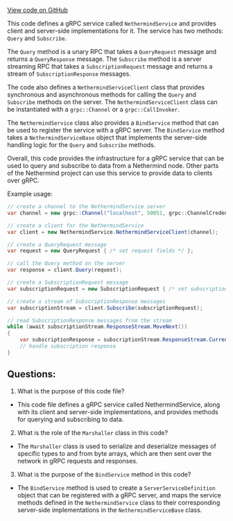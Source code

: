 [View code on GitHub](https://github.com/NethermindEth/nethermind/src/Nethermind/Nethermind.Grpc/NethermindGrpc.cs)

This code defines a gRPC service called `NethermindService` and provides client and server-side implementations for it. The service has two methods: `Query` and `Subscribe`. 

The `Query` method is a unary RPC that takes a `QueryRequest` message and returns a `QueryResponse` message. The `Subscribe` method is a server streaming RPC that takes a `SubscriptionRequest` message and returns a stream of `SubscriptionResponse` messages. 

The code also defines a `NethermindServiceClient` class that provides synchronous and asynchronous methods for calling the `Query` and `Subscribe` methods on the server. The `NethermindServiceClient` class can be instantiated with a `grpc::Channel` or a `grpc::CallInvoker`. 

The `NethermindService` class also provides a `BindService` method that can be used to register the service with a gRPC server. The `BindService` method takes a `NethermindServiceBase` object that implements the server-side handling logic for the `Query` and `Subscribe` methods. 

Overall, this code provides the infrastructure for a gRPC service that can be used to query and subscribe to data from a Nethermind node. Other parts of the Nethermind project can use this service to provide data to clients over gRPC. 

Example usage:

```csharp
// create a channel to the NethermindService server
var channel = new grpc::Channel("localhost", 50051, grpc::ChannelCredentials.Insecure);

// create a client for the NethermindService
var client = new NethermindService.NethermindServiceClient(channel);

// create a QueryRequest message
var request = new QueryRequest { /* set request fields */ };

// call the Query method on the server
var response = client.Query(request);

// create a SubscriptionRequest message
var subscriptionRequest = new SubscriptionRequest { /* set subscription request fields */ };

// create a stream of SubscriptionResponse messages
var subscriptionStream = client.Subscribe(subscriptionRequest);

// read SubscriptionResponse messages from the stream
while (await subscriptionStream.ResponseStream.MoveNext())
{
    var subscriptionResponse = subscriptionStream.ResponseStream.Current;
    // handle subscription response
}
```
## Questions: 
 1. What is the purpose of this code file?
- This code file defines a gRPC service called NethermindService, along with its client and server-side implementations, and provides methods for querying and subscribing to data.

2. What is the role of the `Marshaller` class in this code?
- The `Marshaller` class is used to serialize and deserialize messages of specific types to and from byte arrays, which are then sent over the network in gRPC requests and responses.

3. What is the purpose of the `BindService` method in this code?
- The `BindService` method is used to create a `ServerServiceDefinition` object that can be registered with a gRPC server, and maps the service methods defined in the `NethermindService` class to their corresponding server-side implementations in the `NethermindServiceBase` class.